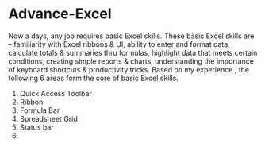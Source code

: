 # Advance-Excel
Now a days, any job requires basic Excel skills. These basic Excel skills are – familiarity with Excel ribbons & UI, ability to enter and format data, calculate totals & summaries thru formulas, highlight data that meets certain conditions, creating simple reports & charts, understanding the importance of keyboard shortcuts & productivity tricks. Based on my experience , the following 6 areas form the core of basic Excel skills.
  1. Quick Access Toolbar
  2. Ribbon
  3. Formula Bar
  4. Spreadsheet Grid
  5. Status bar
  6. 
